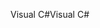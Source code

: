<span data-ttu-id="49c64-101">Visual C#</span><span class="sxs-lookup"><span data-stu-id="49c64-101">Visual C#</span></span>